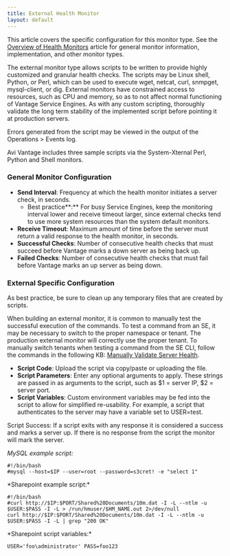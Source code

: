 ```yaml
---
title: External Health Monitor
layout: default
---
```

This article covers the specific configuration for this monitor type.  See the <a href="/docs/16.2.2/overview-of-health-monitors">Overview of Health Monitors</a> article for general monitor information, implementation, and other monitor types.

The external monitor type allows scripts to be written to provide highly customized and granular health checks. The scripts may be Linux shell, Python, or Perl, which can be used to execute wget, netcat, curl, snmpget, mysql-client, or dig. External monitors have constrained access to resources, such as CPU and memory, so as to not affect normal functioning of Vantage Service Engines. As with any custom scripting, thoroughly validate the long term stability of the implemented script before pointing it at production servers.

Errors generated from the script may be viewed in the output of the Operations &gt; Events log.

Avi Vantage includes three sample scripts via the System-Xternal Perl, Python and Shell monitors.

### General Monitor Configuration

* **Send Interval**:  Frequency at which the health monitor initiates a server check, in seconds.  
    * Best practice**:**  For busy Service Engines, keep the monitoring interval lower and receive timeout larger, since external checks tend to use more system resources than the system default monitors.
* **Receive Timeout**:  Maximum amount of time before the server must return a valid response to the health monitor, in seconds.
* **Successful Checks**:  Number of consecutive health checks that must succeed before Vantage marks a down server as being back up.
* **Failed Checks**:  Number of consecutive health checks that must fail before Vantage marks an up server as being down. 

### External Specific Configuration

As best practice, be sure to clean up any temporary files that are created by scripts.

When building an external monitor, it is common to manually test the successful execution of the commands.  To test a command from an SE, it may be necessary to switch to the proper namespace or tenant.  The production external monitor will correctly use the proper tenant.  To manually switch tenants when testing a command from the SE CLI, follow the commands in the following KB:  <a href="/docs/16.2.2/manually-validate-server-health">Manually Validate Server Health</a>.

* **Script Code**:  Upload the script via copy/paste or uploading the file.
* **Script Parameters**:  Enter any optional arguments to apply. These strings are passed in as arguments to the script, such as $1 = server IP, $2 = server port.
* **Script Variables**:  Custom environment variables may be fed into the script to allow for simplified re-usability. For example, a script that authenticates to the server may have a variable set to USER=test. 

Script Success:  If a script exits with any response it is considered a success and marks a server up.  If there is no response from the script the monitor will mark the server.

 

*MySQL example script:*


<pre><code class="language-lua">#!/bin/bash
#mysql --host=$IP --user=root --password=s3cret! -e "select 1"</code></pre>  *Sharepoint example script:* 

<pre><code class="language-lua">#!/bin/bash
#curl http://$IP:$PORT/Shared%20Documents/10m.dat -I -L --ntlm -u $USER:$PASS -I -L &gt; /run/hmuser/$HM_NAME.out 2&gt;/dev/null
curl http://$IP:$PORT/Shared%20Documents/10m.dat -I -L --ntlm -u $USER:$PASS -I -L | grep "200 OK"</code></pre>  *Sharepoint script variables:* 

<pre><code class="language-lua">USER='foo\administrator' PASS=foo123</code></pre>  